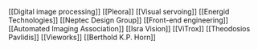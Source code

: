 [[Digital image processing]]
[[Pleora]]
[[Visual servoing]]
[[Energid Technologies]]
[[Neptec Design Group]]
[[Front-end engineering]]
[[Automated Imaging Association]]
[[Isra Vision]]
[[ViTrox]]
[[Theodosios Pavlidis]]
[[Vieworks]]
[[Berthold K.P. Horn]]
